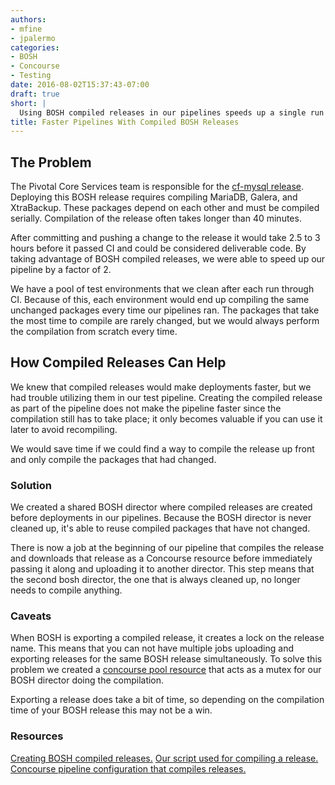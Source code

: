 ```yaml
---
authors:
- mfine
- jpalermo
categories:
- BOSH
- Concourse
- Testing
date: 2016-08-02T15:37:43-07:00
draft: true
short: |
  Using BOSH compiled releases in our pipelines speeds up a single run through CI by over a factor of 2.
title: Faster Pipelines With Compiled BOSH Releases
---
```


## The Problem

The Pivotal Core Services team is responsible for the [cf-mysql release](https://github.com/cloudfoundry/cf-mysql-release). Deploying this BOSH release requires compiling MariaDB, Galera, and XtraBackup. These packages depend on each other and must be compiled serially. Compilation of the release often takes longer than 40 minutes.

After committing and pushing a change to the release it would take 2.5 to 3 hours before it passed CI and could be considered deliverable code. By taking advantage of BOSH compiled releases, we were able to speed up our pipeline by a factor of 2.

We have a pool of test environments that we clean after each run through CI. Because of this, each environment would end up compiling the same unchanged packages every time our pipelines ran.
The packages that take the most time to compile are rarely changed, but we would always perform the compilation from scratch every time.

## How Compiled Releases Can Help

We knew that compiled releases would make deployments faster, but we had trouble utilizing them in our test pipeline.
Creating the compiled release as part of the pipeline does not make the pipeline faster since the compilation still has to take place;
it only becomes valuable if you can use it later to avoid recompiling.

We would save time if we could find a way to compile the release up front and only compile the packages that had changed.

### Solution

We created a shared BOSH director where compiled releases are created before deployments in our pipelines.
Because the BOSH director is never cleaned up, it's able to reuse compiled packages that have not changed.

There is now a job at the beginning of our pipeline that compiles the release and downloads that release as a Concourse resource
before immediately passing it along and uploading it to another director. This step means that the second bosh director,
the one that is always cleaned up, no longer needs to compile anything.

### Caveats

When BOSH is exporting a compiled release, it creates a lock on the release name.
This means that you can not have multiple jobs uploading and exporting releases for the same BOSH release simultaneously.
To solve this problem we created a [concourse pool resource](https://github.com/concourse/pool-resource) that acts as a mutex for our BOSH director doing the compilation.

Exporting a release does take a bit of time, so depending on the compilation time of your BOSH release this may not be a win.

### Resources

[Creating BOSH compiled releases.](https://bosh.io/docs/compiled-releases.html)
[Our script used for compiling a release.](https://github.com/cloudfoundry-incubator/cf-mysql-ci/blob/a12f8a25bd84413e4651350ea97491cf5fc84a1a/scripts/compile_release)
[Concourse pipeline configuration that compiles releases.](https://github.com/cloudfoundry-incubator/cf-mysql-ci/blob/dbc2ba48390c0250c8ce201974230f1ba5aa82ae/ci/pipelines/cf-mysql-acceptance.yml#L154)
